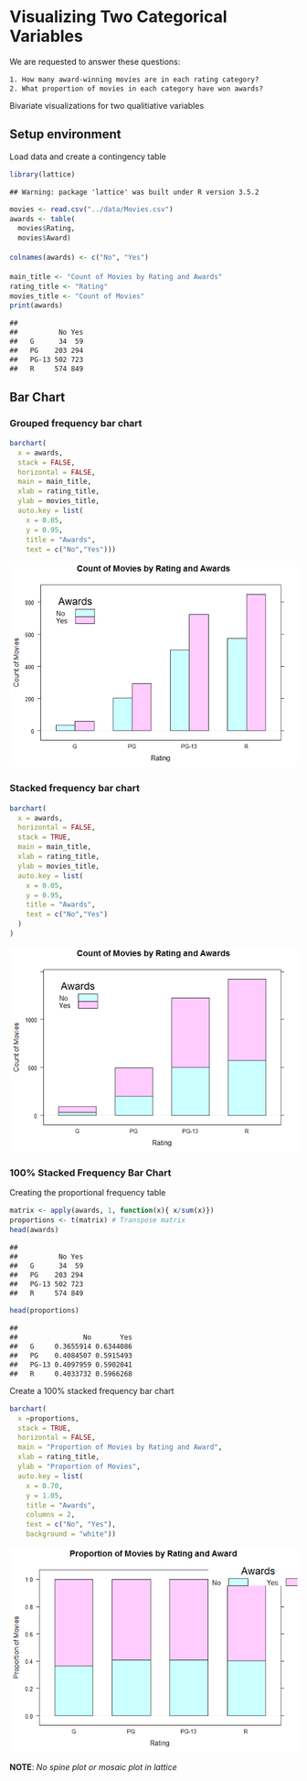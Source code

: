 Visualizing Two Categorical Variables
================

We are requested to answer these questions:

    1. How many award-winning movies are in each rating category?
    2. What proportion of movies in each category have won awards?

Bivariate visualizations for two qualitiative variables

Setup environment
-----------------

Load data and create a contingency table

``` r
library(lattice)
```

    ## Warning: package 'lattice' was built under R version 3.5.2

``` r
movies <- read.csv("../data/Movies.csv")
awards <- table(
  movies$Rating,
  movies$Award)

colnames(awards) <- c("No", "Yes")

main_title <- "Count of Movies by Rating and Awards"
rating_title <- "Rating"
movies_title <- "Count of Movies"
print(awards)
```

    ##        
    ##          No Yes
    ##   G      34  59
    ##   PG    203 294
    ##   PG-13 502 723
    ##   R     574 849

Bar Chart
---------

### Grouped frequency bar chart

``` r
barchart(
  x = awards,
  stack = FALSE,
  horizontal = FALSE,
  main = main_title,
  xlab = rating_title,
  ylab = movies_title,
  auto.key = list(
    x = 0.05,
    y = 0.95,
    title = "Awards",
    text = c("No","Yes")))
```

![](03-Lattice_files/figure-markdown_github/unnamed-chunk-2-1.png)

### Stacked frequency bar chart

``` r
barchart(
  x = awards,
  horizontal = FALSE,
  stack = TRUE,
  main = main_title,
  xlab = rating_title,
  ylab = movies_title,
  auto.key = list(
    x = 0.05,
    y = 0.95,
    title = "Awards",
    text = c("No","Yes")
  )
)
```

![](03-Lattice_files/figure-markdown_github/unnamed-chunk-3-1.png)

### 100% Stacked Frequency Bar Chart

Creating the proportional frequency table

``` r
matrix <- apply(awards, 1, function(x){ x/sum(x)})
proportions <- t(matrix) # Transpose matrix
head(awards)
```

    ##        
    ##          No Yes
    ##   G      34  59
    ##   PG    203 294
    ##   PG-13 502 723
    ##   R     574 849

``` r
head(proportions)
```

    ##        
    ##                No       Yes
    ##   G     0.3655914 0.6344086
    ##   PG    0.4084507 0.5915493
    ##   PG-13 0.4097959 0.5902041
    ##   R     0.4033732 0.5966268

Create a 100% stacked frequency bar chart

``` r
barchart(
  x =proportions,
  stack = TRUE,
  horizontal = FALSE,
  main = "Proportion of Movies by Rating and Award",
  xlab = rating_title,
  ylab = "Proportion of Movies",
  auto.key = list(
    x = 0.70,
    y = 1.05,
    title = "Awards",
    columns = 2,
    text = c("No", "Yes"),
    background = "white"))
```

![](03-Lattice_files/figure-markdown_github/unnamed-chunk-6-1.png)

**NOTE**: *No spine plot or mosaic plot in lattice*
